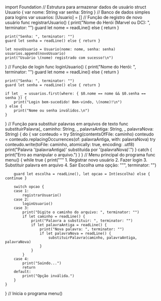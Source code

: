 import Foundation
// Estrutura para armazenar dados de usuário
struct Usuario {
    var nome: String
    var senha: String
}
// Banco de dados simples para logins
var usuarios: [Usuario] = []
// Função de registro de novo usuário
func registrarUsuario() {
    print("Nome do Herói (Marvel ou DC): ", terminator: "")
    guard let nome = readLine() else { return }

    print("Senha: ", terminator: "")
    guard let senha = readLine() else { return }

    let novoUsuario = Usuario(nome: nome, senha: senha)
    usuarios.append(novoUsuario)
    print("Usuário \(nome) registrado com sucesso!\n")
}
// Função de login
func loginUsuario() {
    print("Nome do Herói: ", terminator: "")
    guard let nome = readLine() else { return }

    print("Senha: ", terminator: "")
    guard let senha = readLine() else { return }

    if let _ = usuarios.first(where: { $0.nome == nome && $0.senha == senha }) {
        print("Login bem-sucedido! Bem-vindo, \(nome)!\n")
    } else {
        print("Nome ou senha inválidos.\n")
    }
}
// Função para substituir palavras em arquivos de texto
func substituirPalavra(_ caminho: String, _ palavraAntiga: String, _ palavraNova: String) {
    do {
        var conteudo = try String(contentsOfFile: caminho)
        conteudo = conteudo.replacingOccurrences(of: palavraAntiga, with: palavraNova)
        try conteudo.write(toFile: caminho, atomically: true, encoding: .utf8)
        print("Palavra '\(palavraAntiga)' substituída por '\(palavraNova)'.")
    } catch {
        print("Erro ao manipular o arquivo.")
    }
}
// Menu principal do programa
func menu() {
    while true {
        print("""
        1. Registrar novo usuário
        2. Fazer login
        3. Substituir palavra em arquivo
        4. Sair
        Escolha uma opção:
        """, terminator: "")

        guard let escolha = readLine(), let opcao = Int(escolha) else { continue }

        switch opcao {
        case 1:
            registrarUsuario()
        case 2:
            loginUsuario()
        case 3:
            print("Digite o caminho do arquivo: ", terminator: "")
            if let caminho = readLine() {
                print("Palavra a substituir: ", terminator: "")
                if let palavraAntiga = readLine() {
                    print("Nova palavra: ", terminator: "")
                    if let palavraNova = readLine() {
                        substituirPalavra(caminho, palavraAntiga, palavraNova)
                    }
                }
            }
        case 4:
            print("Saindo...")
            return
        default:
            print("Opção inválida.")
        }
    }
}
// Inicia o programa
menu()
